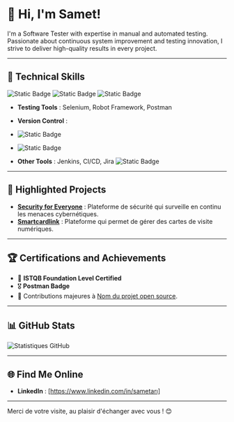 
# 👋 Hi, I'm Samet!
I'm a Software Tester with expertise in manual and automated testing.
Passionate about continuous system improvement and testing innovation, I strive to deliver high-quality results in every project.


---

## 🚀 Technical Skills
![Static Badge](https://img.shields.io/badge/code-Java-red?style=plastic)
![Static Badge](https://img.shields.io/badge/code-Python-blue?style=plastic&logo=Python&logoColor=yellow)
![Static Badge](https://img.shields.io/badge/code-MySQL-orange?style=plastic&logo=MySQL&logoColor=blue)



- **Testing Tools** : Selenium, Robot Framework, Postman  
- **Version Control** :
- ![Static Badge](https://img.shields.io/badge/code-Git-blue?style=plastic&logo=Git&logoColor=orange)
- ![Static Badge](https://img.shields.io/badge/tools-Gitlab-blue?style=plastic&logo=Gitlab&logoColor=blue)


- **Other Tools** : Jenkins, CI/CD, Jira
![Static Badge](https://img.shields.io/badge/tools-Jira-blue?style=plastic&logo=Jira&logoColor=blue)



---

## 🌟 Highlighted Projects
- **[Security for Everyone](#)** : Plateforme de sécurité qui surveille en continu les menaces cybernétiques.
- **[Smartcardlink](#)** : Plateforme qui permet de gérer des cartes de visite numériques.


---

## 🏆 Certifications and Achievements
- 🥇 **ISTQB Foundation Level Certified**  
- 🎖️ **Postman Badge**  
- 🚀 Contributions majeures à [Nom du projet open source](#).

---

## 📊 GitHub Stats
![Statistiques GitHub](https://github-readme-stats.vercel.app/api?username=SametAri&show_icons=true&theme=radical)

---

## 🌐 Find Me Online
- **LinkedIn** : [https://www.linkedin.com/in/sametarı]


---

Merci de votre visite, au plaisir d'échanger avec vous ! 😊


